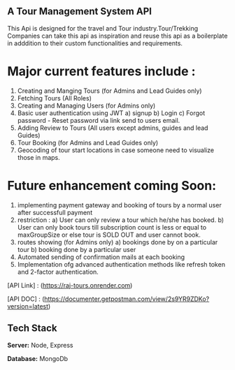 
## A Tour Management System API 

This Api is designed for the travel and Tour industry.Tour/Trekking Companies can take this api as inspiration and reuse this api as a boilerplate in adddition to their custom functionalities and requirements.

# Major current features include :

1. Creating and Manging Tours (for Admins and Lead Guides only)
2. Fetching Tours (All Roles)
3. Creating and Managing Users (for Admins only)
4. Basic user authentication using JWT
   a) signup
   b) Login
   c) Forgot password - Reset password via link send to users email.
6. Adding Review to Tours (All users except admins, guides and lead Guides)
7. Tour Booking (for Admins and Lead Guides only)
8. Geocoding of tour start locations in case someone need to visualize those in maps.

# Future enhancement coming Soon:
1. implementing payment gateway and booking of tours by a normal user after successfull payment
2. restriction :
   a) User can only review a tour which he/she has booked.
   b) User can only book tours till subscription count is less or equal to maxGroupSize or else tour is SOLD OUT and user cannot book.
4. routes showing (for Admins only)
   a) bookings done by on a particular tour
   b) booking done by a particular user
5. Automated sending of confirmation mails at each booking
6. Implementation ofg advanced authentication methods like refresh token and 2-factor authentication.

[API Link] : (https://raj-tours.onrender.com)

[API DOC] : (https://documenter.getpostman.com/view/2s9YR9ZDKo?version=latest)

## Tech Stack

**Server:** Node, Express

**Database:** MongoDb

